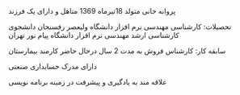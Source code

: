 
<Html>
<head>
<title>
رزومه شخصی</title>
</head>
<body>
پروانه خانی
متولد 18تیرماه 1369
متاهل و دارای یک فرزند
 
تحصیلات:
کارشناسی مهندسی نرم افزار دانشگاه ولیعصر رفسنجان
دانشجوی کارشناسی ارشد مهندسی نرم افزار دانشگاه پیام نور تهران

سابقه کار:
کارشناس فروش به مدت 2 سال
درحال حاضر کارمند بیمارستان

دارای مدرک حسابداری صنعتی

علاقه مند به یادگیری و پیشرفت در زمینه برنامه نویسی  
</body>
</html>

